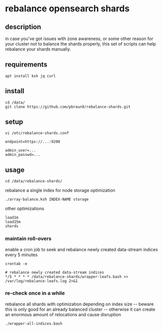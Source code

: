 # rebalance opensearch shards

## description

in case you've got issues with zone awareness, or some other reason for your cluster not to balance the shards properly, this set of scripts can help rebalance your shards manually.

## requirements

    apt install ksh jq curl

## install

    cd /data/
    git clone https://github.com/pbraun9/rebalance-shards.git

## setup

    vi /etc/rebalance-shards.conf

    endpoint=https://...:9200

    admin_user=...
    admin_passwd=...

## usage

    cd /data/rebalance-shards/

rebalance a single index for node storage optimization

    ./array-balance.ksh INDEX-NAME storage

other optimizations

    load1m
    load15m
    shards

### maintain roll-overs

enable a cron job to seek and rebalance newly created data-stream indices every 5 minutes

    crontab -e

    # rebalance newly created data-stream indices
    */5 * * * * /data/rebalance-shards/wrapper-leafs.bash >> /var/log/rebalance-leafs.log 2>&1

### re-check once in a while

rebalance all shards with optimization depending on index size
-- beware this is only good for an already balanced cluster
-- otherwise it can create an enormous amount of relocations and cause disruption

    ./wrapper-all-indices.bash

